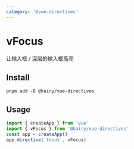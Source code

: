 ```yaml
---
category: '@vue-directives'
---
```


# vFocus

让输入框 / 深层的输入框高亮

## Install

```
pnpm add -D @hairy/vue-directives
```

## Usage

```typescript
import { createApp } from 'vue'
import { vFocus } from '@hairy/vue-directives'
const app = createApp()
app.directive('focus', vFocus)
```

